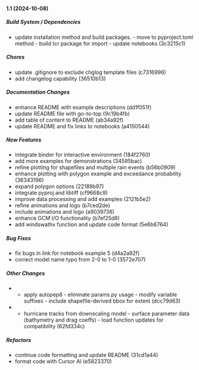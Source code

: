 #### 1.1 (2024-10-08)

##### Build System / Dependencies

*  update installation method and build packages. - move to pyproject.toml method - build tcr package for import - update notebooks (3c3215c1)

##### Chores

*  update .gitignore to exclude chglog template files (c7316996)
*  add changelog capability (36510b13)

##### Documentation Changes

*  enhance README with example descriptions (dd1f051f)
*  update README file with go-to-top (9c19b4fb)
*  add table of content to README (ab34a92f)
*  update README and fix links to notebooks (a4150544)

##### New Features

*  integrate binder for interactive environment (184f2760)
*  add more examples for demonstrations (34595bac)
*  refine plotting for shapefiles and multiple rain events (b56b0909)
*  enhance plotting with polygon example and exceedance probability (36343196)
*  expand polygon options (22189b97)
*  integrate pyproj and libtiff (cf9668c9)
*  improve data processing and add examples (2121b5e2)
*  refine animations and logo (b7ced2de)
*  include animations and logo (a9039736)
*  enhance GCM I/O functionality (b7ef25d8)
*  add windswathx function and update code format (5e6b6764)

##### Bug Fixes

*  fix bugs in link for notebook example 5 (d4a2a92f)
*  correct model name typo from 2-0 to 1-0 (3572e707)

##### Other Changes

*    - apply autopep8   - eliminate params.py usage   - modify variable suffixes   - include shapefile-derived bbox for extent (dcc79d63)
*    - hurricane tracks from downscaling model   - surface parameter data (bathymetry and drag coeffs)   - load function updates for compatibility (62fd334c)

##### Refactors

*  continue code formatting and update README (31cd1a44)
*  format code with Cursor AI (e5823370)

